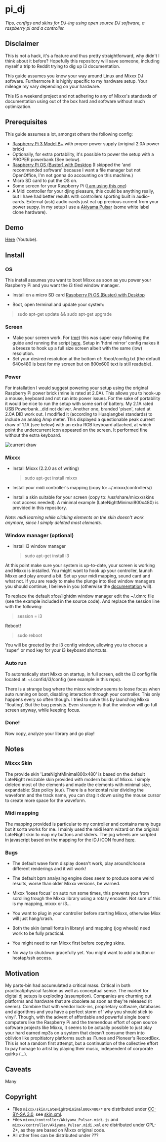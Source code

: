 # pi\_dj

*Tips, configs and skins for DJ-ing using open source DJ software, a raspberry pi and a controller.*


## Disclaimer

This is not a hack, it's a feature and thus pretty straightforward, why didn't I think about it before? Hopefully this repository will save someone, including myself a trip to Reddit trying to dig up i3 documentation.

This guide assumes you know your way around Linux and Mixxx DJ software. Furthermore it is highly specific to my hardware setup. Your mileage my vary depending on your hardware.

This IS a weekend project and not adhering to any of Mixxx's standards of documentation using out of the box hard and software without much optimization.



## Prerequisites

This guide assumes a lot, amongst others the following config:

* [Raspberry Pi 3 Model B+](https://www.raspberrypi.org/products/raspberry-pi-3-model-b-plus/) with proper power supply (original 2.0A power brick)
* Optionally, for extra portability, it's possible to power the setup with a PROPER powerbank (See below).
* [Raspberry Pi OS (Buster) with Desktop](https://www.raspberrypi.org/downloads/raspberry-pi-os/) (I skipped the 'and recommended software' because I want a file manager but not OpenOffice, I'm not gonna do accounting on this machine.)
* Micro SD card to put the OS on.
* Some screen for your Raspberry Pi ([I am using this one](https://learn.adafruit.com/adafruit-2-8-pitft-capacitive-touch))
* A Midi controller for  your djing pleasure, this could be anything really,  but I have had better results with controllers sporting built in audio-cards. External (usb) audio cards just eat up precious current from your power suppy. In my setup I use a [Akiyama Pulsar](https://es.virtualdj.com/img/225189/95079/hwp_akiyama_akiyamapulsar.png) (some white label clone hardware).


## Demo

[Here](https://youtu.be/UZam2aeX3Nc) (Youtube).

## Install

### OS

This install assumes you want to boot Mixxx as soon as you power your Raspberry Pi and you want the i3 tiled window manager.

* Install on a micro SD card [Raspberry Pi OS (Buster) with Desktop](https://www.raspberrypi.org/downloads/raspberry-pi-os/)

* Boot, open terminal and update your system:
> sudo apt-get update && sudo apt-get upgrade


### Screen

* Make your screen work. For ([me](https://learn.adafruit.com/adafruit-2-8-pitft-capacitive-touch)) this was super easy following the guide and running the script [here](https://learn.adafruit.com/adafruit-2-8-pitft-capacitive-touch/easy-install-2). Setup in 'hdmi mirror' config makes it a breeze to hook up a full size screen albeit with the same (low) resolution.
* Set your desired resolution at the bottom of: /boot/config.txt (the default 640x480 is best for my screen but on 800x600 text is still readable).

### Power

For installation I would suggest powering your setup using the original Raspberry Pi power brick (mine is rated at 2.0A). This allows you to hook-up a mouse, keyboard and not run into power issues. For the sake of portability it would be nice to run the setup with some sort of battery. My 2.1A rated USB Powerbank...did not deliver. Another one, branded 'pisen', rated at 2.0A DID work out. I modified it (according to Huaqiangbei standards) to include an analog Amp meter. This displayed a questionable peak current draw of 1.1A  (see below) with an extra RGB keyboard attached, at which point the undercurrent icon appeared on the screen. It performed fine without the extra keyboard.

![current draw](https://github.com/dennisdebel/pi_dj/blob/master/images/current-draw.jpg)

### Mixxx

* Install Mixxx (2.2.0 as of writing)

	> sudo apt-get install mixxx

* Install your midi controller's mapping (copy to: ~/.mixxx/controllers/)
* Install a skin suitable for your screen (copy to: /usr/share/mixxx/skins root access needed). A minimal example (LateNightMinimal800x480) is provided in this repository.

*Note: midi learning while clicking elements on the skin doesn't work anymore, since I simply deleted most elements.*

### Window manager (optional)

* Install i3 window manager

	> sudo apt-get install i3

At this point make sure your system is up-to-date, your screen is working and Mixxx is installed. You might want to hook up your controller, launch Mixxx and play around a bit. Set up your midi mapping, sound card and what not. If you are ready to make the plunge into tiled window managers you should continue, I believe in you (otherwise the [documentation](https://i3wm.org/docs/userguide.html) will).

To replace the default xfce/lightdm window manager edit the ~/.dmrc file (see the example included in the source code). And replace the session line with the following:

>  session = i3


Reboot!

> sudo reboot

You will be greeted by the i3 config window, allowing you to choose a 'super' or mod key for your i3 keyboard shortcuts.

### Auto run

To automatically start Mixxx on startup, in full screen, edit the i3 config file located at: ~/.confid/i3/config (see example in this repo).

There is a strange bug where the mixxx window seems to loose focus when auto running on boot, disabling interaction through your controller. This only happens every so often though. I tried to solve this by launching Mixxx 'floating'. But the bug persists. Even stranger is that the window will go full screen anyway, while keeping focus.

### Done!

Now copy, analyze your library and go play!



## Notes

### Mixxx Skin

The provide skin 'LateNightMinimal800x480' is based on the default LateNight resizable skin provided with modern builds of Mixxx. I simply deleted most of the elements and made the elements with minimal size, expandable: Size policy (e,e). There is a horizontal ruler dividing the waveform and the track name, you can drag it down using the mouse cursor to create more space for the waveform.

### Midi mapping

The mapping provided is particular to my controller and contains many bugs but it sorta works for me. I mainly used the midi learn wizard on the original LateNight skin to map my buttons and sliders. The jog wheels are scripted in javascript based on the mapping for the iDJ iCON found [here](https://github.com/kfigiela/Mixxx-iCON-iDJ).

### Bugs

 * The default wave form display doesn't work, play around/choose different renderings and it will work!

 * The default bpm analysing engine does seem to produce some weird results, worse than older Mixxx versions, be warned.

 * Mixxx 'loses focus' on auto run some times, this prevents you from scrolling trough the Mixxx library using a rotary encoder. Not sure of this is my mapping, mixxx or i3...

 * You want to plug in your controller before starting Mixxx, otherwise Mixx will just hang/crash.

* Both the skin (small fonts in library) and mapping (jog wheels) need work to be fully practical.

* You might need to run Mixxx first before copying skins.

* No way to shutdown gracefully yet. You might want to add a button or hostap/ssh access.


## Motivation

My parts-bin had accumulated a critical mass. Critical in both practical/physical fashion as well as conceptual sense. The market for digital dj setups is exploding (assumption). Companies are churning out platforms and hardware that are obsolete as soon as they're released (it seems). Combine that with vendor lock-ins, proprietary software, databases and algorithms and you have a perfect storm of 'why you should stick to vinyl'. Though, with the advent of affordable and powerful single board computers like the Raspberry Pi and the tremendous effort of open source software projects like Mixxx, it seems to be actually possible to just play your hard earned mp3s on a system that doesn't consume them into oblivion like propitiatory platforms such as iTunes and Pioneer's RecordBox. This is not a random first attempt, but a continuation of the collective effort to pay homage to artist by playing their music, independent of corporate quirks (...).


## Caveats

Many

## Copyright

* Files `mixxx/skin/LateNightMinimal800x480/*` are distributed under [CC-BY-SA 3.0](https://creativecommons.org/licenses/by-sa/3.0/), see [skin.xml](mixxx/skin/LateNightMinimal800x480/skin.xml).
* Files `mixxx/controller/Akiyama_Pulsar.midi.js` and `mixxx/controller/Akiyama_Pulsar.midi.xml` are distributed under GPL-2+, as they are based on Mixxx original code.
* All other files can be distributed under ???
